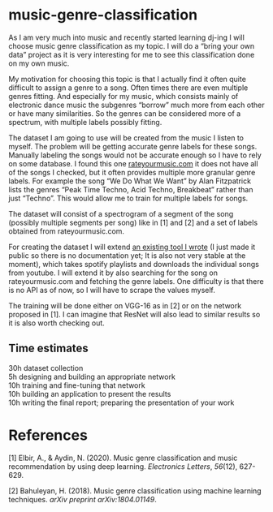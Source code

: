 # music-genre-classification

As I am very much into music and recently started learning dj-ing I will choose music genre classification as my topic. I will do a “bring your own data” project as it is very interesting for me to see this classification done on my own music.

My motivation for choosing this topic is that I actually find it often quite difficult to assign a genre to a song. Often times there are even multiple genres fitting. And especially for my music, which consists mainly of electronic dance music the subgenres “borrow” much more from each other or have many similarities. So the genres can be considered more of a spectrum, with multiple labels possibly fitting.

The dataset I am going to use will be created from the music I listen to myself. The problem will be getting accurate genre labels for these songs. Manually labeling the songs would not be accurate enough so I have to rely on some database. I found this one [rateyourmusic.com](https://ateyourmusic.com) it does not have all of the songs I checked, but it often provides multiple more granular genre labels. For example the song “We Do What We Want” by Alan Fitzpatrick lists the genres “Peak Time Techno, Acid Techno, Breakbeat” rather than just “Techno”. This would allow me to train for multiple labels for songs.

The dataset will consist of a spectrogram of a segment of the song (possibly multiple segments per song) like in \[1\] and \[2\] and a set of labels obtained from rateyourmusic.com.

For creating the dataset I will extend [an existing tool I wrote](https://github.com/GeorgSchenzel/spotdj) (I just made it public so there is no documentation yet; It is also not very stable at the moment), which takes spotify playlists and downloads the individual songs from youtube. I will extend it by also searching for the song on rateyourmusic.com and fetching the genre labels. One difficulty is that there is no API as of now, so I will have to scrape the values myself.

The training will be done either on VGG-16 as in \[2\] or on the network proposed in \[1\]. I can imagine that ResNet will also lead to similar results so it is also worth checking out.

## Time estimates
30h dataset collection  
5h designing and building an appropriate network  
10h training and fine-tuning that network  
10h building an application to present the results  
10h writing the final report; preparing the presentation of your work

# References

\[1\] Elbir, A., & Aydin, N. (2020). Music genre classification and music recommendation by using deep learning. _Electronics Letters_, _56_(12), 627-629.

\[2\] Bahuleyan, H. (2018). Music genre classification using machine learning techniques. _arXiv preprint arXiv:1804.01149_.
